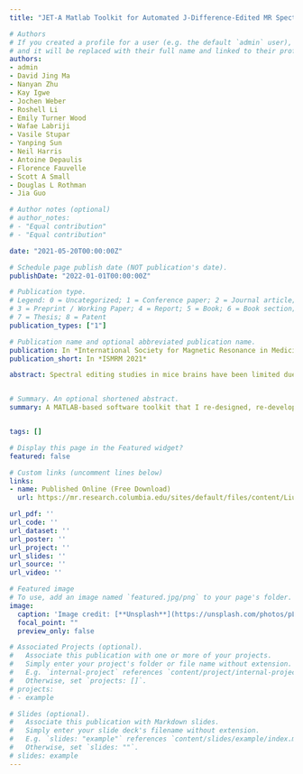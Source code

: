 ```yaml
---
title: "JET-A Matlab Toolkit for Automated J-Difference-Edited MR Spectra Processing of In Vivo Mouse MEGA-PRESS Study at 9.4 T"

# Authors
# If you created a profile for a user (e.g. the default `admin` user), write the username (folder name) here 
# and it will be replaced with their full name and linked to their profile.
authors:
- admin
- David Jing Ma
- Nanyan Zhu
- Kay Igwe
- Jochen Weber
- Roshell Li
- Emily Turner Wood
- Wafae Labriji
- Vasile Stupar
- Yanping Sun
- Neil Harris
- Antoine Depaulis
- Florence Fauvelle
- Scott A Small
- Douglas L Rothman
- Jia Guo

# Author notes (optional)
# author_notes:
# - "Equal contribution"
# - "Equal contribution"

date: "2021-05-20T00:00:00Z"

# Schedule page publish date (NOT publication's date).
publishDate: "2022-01-01T00:00:00Z"

# Publication type.
# Legend: 0 = Uncategorized; 1 = Conference paper; 2 = Journal article;
# 3 = Preprint / Working Paper; 4 = Report; 5 = Book; 6 = Book section;
# 7 = Thesis; 8 = Patent
publication_types: ["1"]

# Publication name and optional abbreviated publication name.
publication: In *International Society for Magnetic Resonance in Medicine (ISMRM)*
publication_short: In *ISMRM 2021*

abstract: Spectral editing studies in mice brains have been limited due to difficulty in spectrum processing and lack of software package analysis. However, in preclinical studies, mouse models play an important role in understanding e ects of drugs and its impact on the nervous system. JET is a fully automated software that performs raw data conversion, spectrum registration, spectral quality assessment and metabolite quanti cation of MEGA-PRESS mouse data at 9.4 T. In this work, we rst introduce the automated spectra processing pipeline of JET and further demonstrate its utilities in mouse studies.


# Summary. An optional shortened abstract.
summary: A MATLAB-based software toolkit that I re-designed, re-developed and released with my research partner Nanyan and supervisor Dr. Jia Guo based on Dr. Guo's previous work.


tags: []

# Display this page in the Featured widget?
featured: false

# Custom links (uncomment lines below)
links:
- name: Published Online (Free Download)
  url: https://mr.research.columbia.edu/sites/default/files/content/Liu%20JET.pdf

url_pdf: ''
url_code: ''
url_dataset: ''
url_poster: ''
url_project: ''
url_slides: ''
url_source: ''
url_video: ''

# Featured image
# To use, add an image named `featured.jpg/png` to your page's folder. 
image:
  caption: 'Image credit: [**Unsplash**](https://unsplash.com/photos/pLCdAaMFLTE)'
  focal_point: ""
  preview_only: false

# Associated Projects (optional).
#   Associate this publication with one or more of your projects.
#   Simply enter your project's folder or file name without extension.
#   E.g. `internal-project` references `content/project/internal-project/index.md`.
#   Otherwise, set `projects: []`.
# projects:
# - example

# Slides (optional).
#   Associate this publication with Markdown slides.
#   Simply enter your slide deck's filename without extension.
#   E.g. `slides: "example"` references `content/slides/example/index.md`.
#   Otherwise, set `slides: ""`.
# slides: example
---
```


<!-- {{% callout note %}}
Click the *Cite* button above to demo the feature to enable visitors to import publication metadata into their reference management software.
{{% /callout %}}

{{% callout note %}}
Create your slides in Markdown - click the *Slides* button to check out the example.
{{% /callout %}} -->

<!-- Supplementary notes can be added here, including [code, math, and images](https://wowchemy.com/docs/writing-markdown-latex/). -->
